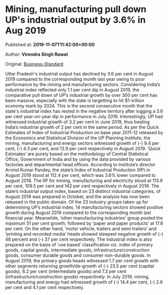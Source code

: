 
# Mining, manufacturing pull down UP's industrial output by 3.6% in Aug 2019

Published at: **2019-11-07T11:42:00+00:00**

Author: **Virendra Singh Rawat**

Original: [Business-Standard](https://www.business-standard.com/article/economy-policy/mining-manufacturing-pull-down-up-s-industrial-output-by-3-6-in-aug-2019-119110701107_1.html)

Uttar Pradesh's industrial output has declined by 3.6 per cent in August 2019 compared to the corresponding month last year owing to poor performance by the mining and manufacturing sectors.
Considering India’s industrial index reflected only 1.1 per cent dip in August 2019, the comparative pull down of UP’s industrial growth by over 300 per cent has been massive, especially with the state is targetting to hit $1-trillion economy mark by 2024.
This is the second consecutive month that the state's industrial index has rested in the negative territory after logging a 3.6 per cent year-on-year dip in performance in July 2019.
Interestingly, UP had witnessed industrial growth of 3.2 per cent in June 2019, thus beating India’s industrial growth of 2 per cent in the same period.
As per the Quick Estimates of Index of Industrial Production on base year 2011-12 released by the Economics and Statistical Division of the UP Planning Institute, the mining, manufacturing and energy sectors witnessed growth of (-) 9.4 per cent, (-) 4.3 per cent, and 13.9 per cent respectively in August 2019.
‘Quick Estimates’ are purely based on the methodology of Central Statistical Office, Government of India and by using the data provided by various factories and departmental head offices.
According to Institute’s director Arvind Kumar Pandey, the state’s Index of Industrial Production (IIP) in August 2019 stood at 112.4 per cent, which was 3.6% lower compared to August 2018. The IIP for mining, manufacturing and electricity stood at 113.9 per cent, 109.5 per cent and 142 per cent respectively in August 2019.
The state’s industrial output index, based on 23 distinct industrial categories, of August 2019 was prepared in October, and the analysis has now been released in the public domain.
Of the 23 industry groups taken up for determining UP’s industrial index, 14 manufacturing sectors showed positive growth during August 2019 compared to the corresponding month last financial year.
Meanwhile, ‘other manufacturing industries’ group posted the maximum 51 per cent growth, followed by ‘paper and paper products’ at 17.8 per cent. On the other hand, ‘motor vehicle, trailers and semi trailers’ and ‘printing and recorded media’ heads showed steepest negative growth of (-) 48 percent and (-) 37 per cent respectively.
The industrial index is also prepared on the basis of ‘use based’ classification viz. index of primary goods, capital goods, intermediate goods, infrastructure/construction goods, consumer durable goods and consumer non-durable goods.
In August 2019, the primary goods heads witnessed 1.7 per cent growth with other segments returning growth/de-growth of (-) 23.5 per cent (capital goods), 6.2 per cent (intermediate goods) and 7.3 per cent (infrastructure/construction goods) respectively.
In July 2019, mining, manufacturing and energy had witnessed growth of (-) 14.4 per cent, (-) 2.6 per cent and 4.1 per cent respectively.
